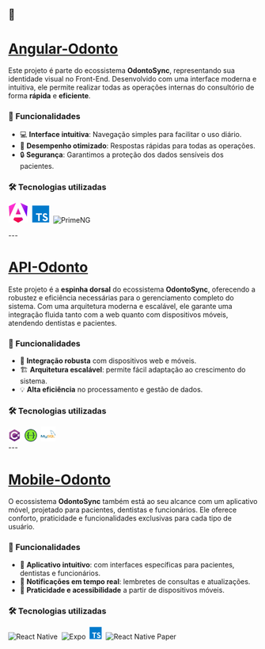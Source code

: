 ##   👋

# [Angular-Odonto](https://github.com/GuikBit/Angular-Odonto)

<!-- ![OdontoSync Logo]()  Logo do projeto -->

Este projeto é parte do ecossistema **OdontoSync**, representando sua identidade visual no Front-End. Desenvolvido com uma interface moderna e intuitiva, ele permite realizar todas as operações internas do consultório de forma **rápida** e **eficiente**.

### 🌟 Funcionalidades
- 💻 **Interface intuitiva**: Navegação simples para facilitar o uso diário.
- 🚀 **Desempenho otimizado**: Respostas rápidas para todas as operações.
- 🔒 **Segurança**: Garantimos a proteção dos dados sensíveis dos pacientes.

### 🛠 Tecnologias utilizadas
<p align="left">
  <img src="https://github.com/devicons/devicon/blob/master/icons/angular/angular-original.svg" title="Angular" alt="Angular" width="40" height="40"/>&nbsp;
  <img src="https://github.com/devicons/devicon/blob/master/icons/typescript/typescript-original.svg" title="TypeScript" alt="TypeScript" width="35" height="35"/>&nbsp;
  <img src="https://i0.wp.com/www.primefaces.org/wp-content/uploads/2018/05/primeng-logo.png?fit=1000%2C1000&ssl=1&w=640" title="PrimeNG" alt="PrimeNG" width="35" height="35"/>&nbsp;
</p>
<!--
### 📚 Documentação
- Para mais detalhes, consulte a [Documentação Completa](https://link-da-documentacao.com).
--
### 📸 Imagem da Interface
![Interface Preview](https://link-para-imagem.com/interface.png)
-->
---

# [API-Odonto](https://github.com/GuikBit/API-Odonto)

<!--![API-Odonto Logo](https://link-para-logo-api.com/api-logo.png) Logo do projeto -->

Este projeto é a **espinha dorsal** do ecossistema **OdontoSync**, oferecendo a robustez e eficiência necessárias para o gerenciamento completo do sistema. Com uma arquitetura moderna e escalável, ele garante uma integração fluida tanto com a web quanto com dispositivos móveis, atendendo dentistas e pacientes.

### 🌟 Funcionalidades
- 🔄 **Integração robusta** com dispositivos web e móveis.
- 🏗️ **Arquitetura escalável**: permite fácil adaptação ao crescimento do sistema.
- 💡 **Alta eficiência** no processamento e gestão de dados.

### 🛠 Tecnologias utilizadas
<div align="left">
  <img src="https://github.com/devicons/devicon/blob/master/icons/csharp/csharp-original.svg" title="Csharp" alt="Csharp" width="25" height="25"/>&nbsp;
  <img src="https://github.com/devicons/devicon/blob/master/icons/swagger/swagger-original.svg" title="Swagger"  alt="Swagger" width="25" height="25"/>&nbsp;
  <img src="https://github.com/devicons/devicon/blob/master/icons/mysql/mysql-original-wordmark.svg" title="MySQL"  alt="MySQL" width="30" height="30"/>&nbsp;
</div>
<!--
### 📚 Documentação
- Para mais detalhes, consulte a [Documentação da API](https://link-da-documentacao.com).
-->
---

# [Mobile-Odonto](https://github.com/GuikBit/Mobile-Odonto)

<!--  ![Mobile-Odonto Logo](https://link-para-logo-mobile.com/mobile-logo.png) Logo do projeto -->

O ecossistema **OdontoSync** também está ao seu alcance com um aplicativo móvel, projetado para pacientes, dentistas e funcionários. Ele oferece conforto, praticidade e funcionalidades exclusivas para cada tipo de usuário.

### 🌟 Funcionalidades
- 📱 **Aplicativo intuitivo**: com interfaces específicas para pacientes, dentistas e funcionários.
- 🔔 **Notificações em tempo real**: lembretes de consultas e atualizações.
- 🚀 **Praticidade e acessibilidade** a partir de dispositivos móveis.

### 🛠 Tecnologias utilizadas
<div align="left">
  <img src="https://cdn.worldvectorlogo.com/logos/react-native-1.svg" title="React Native"  alt="React Native" width="30" height="30"/>&nbsp;
  <img src="https://raw.githubusercontent.com/expo/expo/HEAD/.github/resources/banner.png" title="Expo"  alt="Expo" width="25" height="25"/>&nbsp;
  <img src="https://github.com/devicons/devicon/blob/master/icons/typescript/typescript-original.svg" title="TypeScript" alt="TypeScript" width="25" height="25"/>&nbsp;
  <img src="https://play-lh.googleusercontent.com/qE5usAL3g-iQtY20QtD3zQpOunMZxWciox78iwKSDwKi_6dX6fUK6iU1--xeaUwuhw" title="React Native Paper"  alt="React Native Paper" width="30" height="30"/>&nbsp;
</div>
<!--
### 📚 Documentação
- Para mais detalhes, consulte a [Documentação do App](https://link-da-documentacao.com).
- 
### 📸 Imagem da Interface
![Interface Preview](https://link-para-imagem.com/interface.png)
-->


<!-- 
[![Readme Card](https://github-readme-stats.vercel.app/api/pin/?username=guikbit&repo=Angular-Odonto&theme=holi)](https://github.com/GuikBit/Angular-Odonto)
[![Readme Card](https://github-readme-stats.vercel.app/api/pin/?username=guikbit&repo=Api-Odonto&theme=holi)](https://github.com/GuikBit/API-Odonto)
[![Readme Card](https://github-readme-stats.vercel.app/api/pin/?username=guikbit&repo=Mobile-Odonto&theme=holi)](https://github.com/GuikBit/Mobile-Odonto)
[![Readme Card](https://github-readme-stats.vercel.app/api/pin/?username=guikbit&repo=guikbit.github.io&theme=holi)](https://github.com/GuikBit/guikbit.github.io)

[![Top Langs](https://github-readme-stats.vercel.app/api/top-langs/?username=guikbit&layout=compact&theme=holi)](https://github.com/GuikBit/)

![GitHub Stats](https://github-readme-stats.vercel.app/api?username=guikbit&show_icons=true&theme=radical)

![Top Langs](https://github-readme-stats.vercel.app/api/top-langs/?username=guikbit&layout=compact&theme=radical)
![Node.js Badge](https://img.shields.io/badge/Node.js-43853D?style=for-the-badge&logo=node.js&logoColor=white)
![React Badge](https://img.shields.io/badge/React-20232A?style=for-the-badge&logo=react&logoColor=61DAFB)
![Profile views](https://komarev.com/ghpvc/?username=guikbit&color=blue)

![Snake animation](https://github.com/GuikBit/GuikBit/blob/gh-pages/github-snake-dark.svg)
<!--
**GuikBit/GuikBit** is a ✨ _special_ ✨ repository because its `README.md` (this file) appears on your GitHub profile.

Here are some ideas to get you started:

- 🔭 I’m currently working on ...
- 🌱 I’m currently learning ...
- 👯 I’m looking to collaborate on ...
- 🤔 I’m looking for help with ...
- 💬 Ask me about ...
- 📫 How to reach me: ...
- 😄 Pronouns: ...
- ⚡ Fun fact: ...
-->

